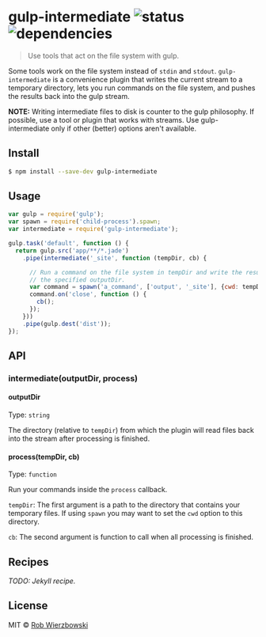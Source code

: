 # gulp-intermediate ![status](https://api.travis-ci.org/robwierzbowski/gulp-intermediate.png) ![dependencies](https://david-dm.org/robwierzbowski/gulp-intermediate.svg)

> Use tools that act on the file system with gulp.

Some tools work on the file system instead of `stdin` and `stdout`. `gulp-intermediate` is a convenience plugin that writes the current stream to a temporary directory, lets you run commands on the file system, and pushes the results back into the gulp stream.

**NOTE:** Writing intermediate files to disk is counter to the gulp philosophy. If possible, use a tool or plugin that works with streams. Use gulp-intermediate only if other (better) options aren't available.

## Install

```sh
$ npm install --save-dev gulp-intermediate
```

## Usage

```js
var gulp = require('gulp');
var spawn = require('child-process').spawn;
var intermediate = require('gulp-intermediate');

gulp.task('default', function () {
  return gulp.src('app/**/*.jade')
    .pipe(intermediate('_site', function (tempDir, cb) {

      // Run a command on the file system in tempDir and write the results to
      // the specified outputDir.
      var command = spawn('a_command', ['output', '_site'], {cwd: tempDir});
      command.on('close', function () {
        cb();
      });
    }))
    .pipe(gulp.dest('dist'));
});
```

## API

### intermediate(outputDir, process)

#### outputDir

Type: `string`  

The directory (relative to `tempDir`) from which the plugin will read files back into the stream after processing is finished.

#### process(tempDir, cb)

Type: `function`  

Run your commands inside the `process` callback.

`tempDir`: The first argument is a path to the directory that contains your temporary files. If using `spawn` you may want to set the `cwd` option to this directory.

`cb`: The second argument is function to call when all processing is finished.

## Recipes

*TODO: Jekyll recipe.*

## License

MIT © [Rob Wierzbowski](http://robwierzbowski.com)
